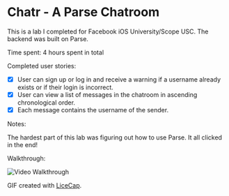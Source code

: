 # Chatr - A Parse Chatroom

This is a lab I completed for Facebook iOS University/Scope USC. The backend was built on Parse.

Time spent: 4 hours spent in total

Completed user stories:

 * [x] User can sign up or log in and receive a warning if a username already exists or if their login is incorrect.
 * [x] User can view a list of messages in the chatroom in ascending chronological order.
 * [x] Each message contains the username of the sender.
 
Notes:

The hardest part of this lab was figuring out how to use Parse. It all clicked in the end!

Walkthrough:

![Video Walkthrough](http://i.imgur.com/oGkMPtS.gif)

GIF created with [LiceCap](http://www.cockos.com/licecap/).

